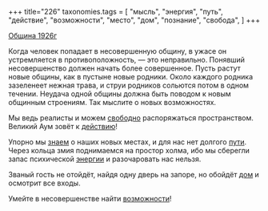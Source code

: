 +++
title="226"
taxonomies.tags = [
 "мысль",
 "энергия",
 "путь",
 "действие",
 "возможности",
 "место",
 "дом",
 "познание",
 "свобода",
]
+++

[Община 1926г](/agni/1926)

Когда человек попадает в несовершенную общину, в ужасе он устремляется в противоположность, — это неправильно. Понявший несовершенство должен начать более совершенное. Пусть растут новые общины, как в пустыне новые родники. Около каждого родника зазеленеет нежная трава, и струи родников сольются потом в одном течении. Неудача одной общины должна быть поводом к новым общинным строениям. Так мыслите о новых возможностях.   

Мы ведь реалисты и можем [свободно](/tags/свобода) распоряжаться пространством. Великий Аум зовёт к [действию](/tags/действие)!   

Упорно мы [знаем](/tags/познание) о наших новых местах, и для нас нет долгого [пути](/tags/путь). Через кольца змия поднимаемся на простор холма, ибо мы сберегли запас психической [энергии](/tags/энергия) и разочаровать нас нельзя.   

Званый гость не отойдёт, найдя одну дверь на запоре, но обойдёт [дом](/tags/дом) и осмотрит все входы.   

Умейте в несовершенстве найти [возможности](/tags/возможности)!   

